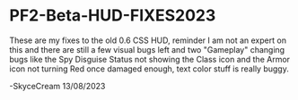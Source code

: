 # PF2-Beta-HUD-FIXES2023
These are my fixes to the old 0.6 CSS HUD, reminder I am not an expert on this and there are still a few visual bugs left and two "Gameplay" changing bugs like the Spy Disguise Status not showing the Class icon and the Armor icon not turning Red once damaged enough, text color stuff is really buggy.

-SkyceCream 13/08/2023